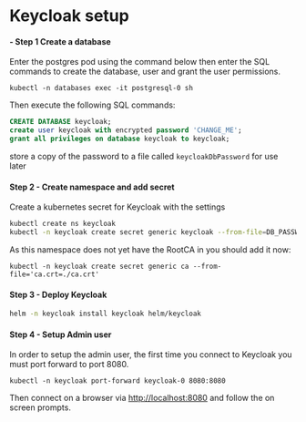 # Keycloak setup


#### - Step 1 Create a database

Enter the postgres pod using the command below then enter the SQL commands to create the database, user and grant the 
user permissions.

`kubectl -n databases exec -it postgresql-0 sh`

Then execute the following SQL commands:

```sql
CREATE DATABASE keycloak;
create user keycloak with encrypted password 'CHANGE_ME';
grant all privileges on database keycloak to keycloak;
```

store a copy of the password to a file called `keycloakDbPassword` for use later


#### Step 2 - Create namespace and add secret

Create a kubernetes secret for Keycloak with the settings

```bash
kubectl create ns keycloak
kubectl -n keycloak create secret generic keycloak --from-file=DB_PASSWORD=./keycloakDbPassword --from-literal=DB_USER=keycloak
```

As this namespace does not yet have the RootCA in you should add it now:

`kubectl -n keycloak create secret generic ca --from-file='ca.crt=./ca.crt'`


#### Step 3 - Deploy Keycloak

```bash
helm -n keycloak install keycloak helm/keycloak
```


#### Step 4 - Setup Admin user

In order to setup the admin user, the first time you connect to Keycloak you must port forward to port 8080.

`kubectl -n keycloak port-forward keycloak-0 8080:8080`

Then connect on a browser via [http://localhost:8080](http://localhost:8080) and follow the on screen prompts.

